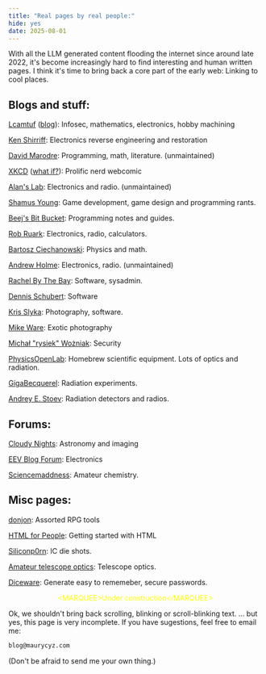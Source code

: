 ```yaml
---
title: "Real pages by real people:"
hide: yes
date: 2025-08-01
---
```


With all the LLM generated content flooding the internet since around late 2022, it's become increasingly hard to find interesting and human written pages. 
I think it's time to bring back a core part of the early web: Linking to cool places.

## Blogs and stuff:

[Lcamtuf](https://lcamtuf.coredump.cx/) ([blog](https://lcamtuf.substack.com/)):
Infosec, mathematics, electronics, hobby machining

[Ken Shirriff](https://www.righto.com/): Electronics reverse engineering and restoration

[David Marodre](http://www.madore.org/~david/): Programming, math, literature. (unmaintained)

[XKCD](https://xkcd.com/) ([what if?](https://what-if.xkcd.com/)): Prolific nerd webcomic

[Alan's Lab](http://www.vk2zay.net/): Electronics and radio. (unmaintained)

[Shamus Young](https://www.shamusyoung.com/): Game development, game design and programming rants.

[Beej's Bit Bucket](https://beej.us/blog/): Programming notes and guides.

[Rob Ruark](http://robruark.com/): Electronics, radio, calculators. 

[Bartosz Ciechanowski](https://ciechanow.ski/): Physics and math. 

[Andrew Holme](http://www.aholme.co.uk/Projects.htm): Electronics, radio. (unmaintained)

[Rachel By The Bay](https://rachelbythebay.com/): Software, sysadmin.

[Dennis Schubert](https://overengineer.dev/): Software

[Kris Slyka](https://slyka.net/blog/): Photography, software.

[Mike Ware](https://www.mikeware.co.uk/mikeware/main.html): Exotic photography

[Michał "rysiek" Wożniak](https://rys.io/en/index.html): Security

[PhysicsOpenLab](https://physicsopenlab.org/): Homebrew scientific equipment. Lots of optics and radiation.

[GigaBecquerel](https://gigabecquerel.wordpress.com/): Radiation experiments. 

[Andrey E. Stoev](http://blog.kotarak.net/): Radiation detectors and radios.

## Forums:

[Cloudy Nights](https://www.cloudynights.com/): Astronomy and imaging

[EEV Blog Forum](https://www.eevblog.com/forum/): Electronics

[Sciencemaddness](https://www.sciencemadness.org/): Amateur chemistry.

## Misc pages:

[donjon](https://donjon.bin.sh/): Assorted RPG tools

[HTML for People](https://htmlforpeople.com/): Getting started with HTML

[Siliconp0rn](https://siliconpr0n.org/): IC die shots.

[Amateur telescope optics](https://www.telescope-optics.net/): Telescope optics.

[Diceware](https://diceware.rempe.us/): Generate easy to rememeber, secure passwords.

<center style="color: yellow">&lt;MARQUEE&gt;Under construction&lt;/MARQUEE&gt;</center>

Ok, we shouldn't bring back scrolling, blinking or scroll-blinking text.
... but yes, this page is very incomplete. If you have sugestions, feel free to email me:

```txt
blog@maurycyz.com
```

(Don't be afraid to send me your own thing.)
